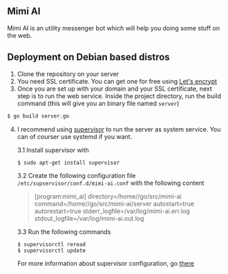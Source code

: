 ## Mimi AI
Mimi AI is an utility messenger bot which will help you doing some stuff on the web.

## Deployment on Debian based distros
1. Clone the repository on your server
2. You need SSL certificate. You can get one for free using [Let's encrypt](https://letsencrypt.org)
3. Once you are set up with your domain and your SSL certificate, next step is to run the web service. Inside the project directory, run the build command (this will give you an binary file named `server`)
```bash
$ go build server.go
```
4. I recommend using [supervisor](http://supervisord.org) to run the server as system service. You can of courser use systemd if you want.

    3.1 Install supervisor with
    ```
    $ sudo apt-get install supervisor
    ```

    3.2 Create the following configuration file `/etc/supservisor/conf.d/mimi-ai.conf` with the following content

    > [program:mimi_ai]
    > directory=/home/<user-name>/go/src/mimi-ai
    > command=/home/<user-name>/go/src/mimi-ai/server
    > autostart=true
    > autorestart=true
    > stderr_logfile=/var/log/mimi-ai.err.log
    > stdout_logfile=/var/log/mimi-ai.out.log
    
    3.3 Run the following commands
    ```
    $ supervisorctl reread
    $ supervisorctl update
    ```
    
    For more information about supervisor configuration, go [there](https://www.digitalocean.com/community/tutorials/how-to-install-and-manage-supervisor-on-ubuntu-and-debian-vps)


